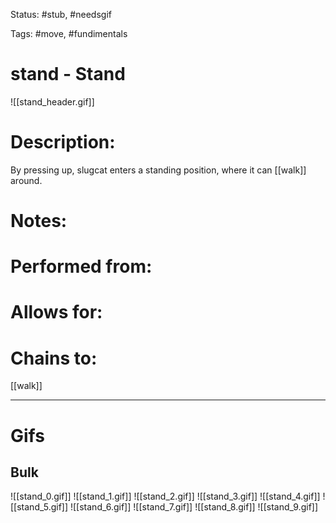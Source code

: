 Status: #stub, #needsgif

Tags: #move, #fundimentals

# stand - Stand
![[stand_header.gif]]
# Description:
By pressing up, slugcat enters a standing position, where it can [[walk]] around.

# Notes:


# Performed from:


# Allows for:


# Chains to:
[[walk]]

___
# Gifs
## Bulk
![[stand_0.gif]]
![[stand_1.gif]]
![[stand_2.gif]]
![[stand_3.gif]]
![[stand_4.gif]]
![[stand_5.gif]]
![[stand_6.gif]]
![[stand_7.gif]]
![[stand_8.gif]]
![[stand_9.gif]]